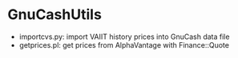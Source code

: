 # GnuCashUtils
- importcvs.py: import VAIIT history prices into GnuCash data file
- getprices.pl: get prices from AlphaVantage with Finance::Quote
